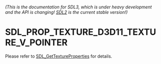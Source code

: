 ###### (This is the documentation for SDL3, which is under heavy development and the API is changing! [SDL2](https://wiki.libsdl.org/SDL2/) is the current stable version!)
# SDL_PROP_TEXTURE_D3D11_TEXTURE_V_POINTER

Please refer to [SDL_GetTextureProperties](SDL_GetTextureProperties) for details.

